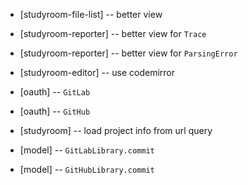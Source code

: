 - [studyroom-file-list] -- better view
- [studyroom-reporter] -- better view for `Trace`
- [studyroom-reporter] -- better view for `ParsingError`

- [studyroom-editor] -- use codemirror

- [oauth] -- `GitLab`
- [oauth] -- `GitHub`

- [studyroom] -- load project info from url query

- [model] -- `GitLabLibrary.commit`
- [model] -- `GitHubLibrary.commit`
